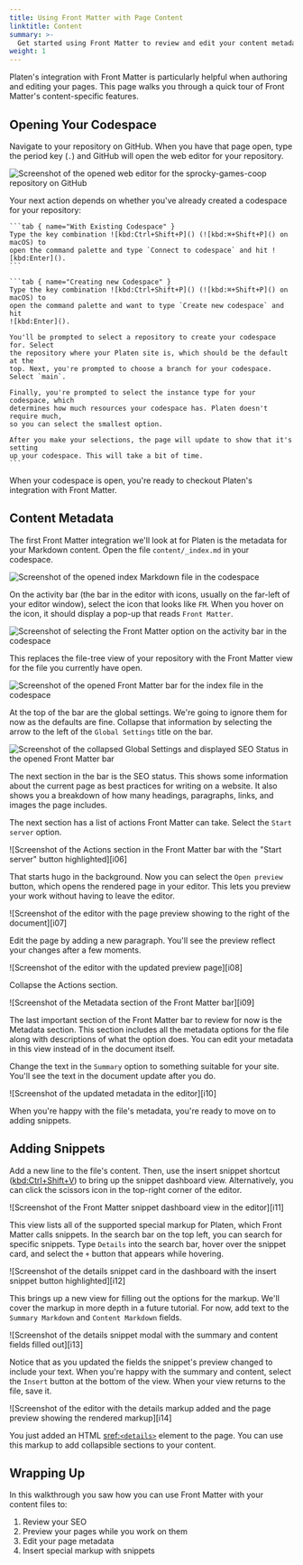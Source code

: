 ```yaml
---
title: Using Front Matter with Page Content 
linktitle: Content
summary: >-
  Get started using Front Matter to review and edit your content metadata and data files.
weight: 1
---
```


Platen's integration with Front Matter is particularly helpful when authoring and editing your pages. This page walks
you through a quick tour of Front Matter's content-specific features.

## Opening Your Codespace

Navigate to your repository on GitHub. When you have that page open, type the period key (`.`) and GitHub will open the
web editor for your repository.

![Screenshot of the opened web editor for the sprocky-games-coop repository on GitHub][i01]

Your next action depends on whether you've already created a codespace for your repository:

``````tabs { #codespace-setup }
```tab { name="With Existing Codespace" }
Type the key combination ![kbd:Ctrl+Shift+P]() (![kbd:⌘+Shift+P]() on macOS) to
open the command palette and type `Connect to codespace` and hit ![kbd:Enter]().
```

```tab { name="Creating new Codespace" }
Type the key combination ![kbd:Ctrl+Shift+P]() (![kbd:⌘+Shift+P]() on macOS) to
open the command palette and want to type `Create new codespace` and hit
![kbd:Enter]().

You'll be prompted to select a repository to create your codespace for. Select
the repository where your Platen site is, which should be the default at the
top. Next, you're prompted to choose a branch for your codespace. Select `main`.

Finally, you're prompted to select the instance type for your codespace, which
determines how much resources your codespace has. Platen doesn't require much,
so you can select the smallest option.

After you make your selections, the page will update to show that it's setting
up your codespace. This will take a bit of time.
```
``````

When your codespace is open, you're ready to checkout Platen's integration with
Front Matter.

## Content Metadata

The first Front Matter integration we'll look at for Platen is the metadata for your Markdown content. Open the file
`content/_index.md` in your codespace.

![Screenshot of the opened index Markdown file in the codespace][i02]

On the activity bar (the bar in the editor with icons, usually on the far-left of your editor window), select the icon
that looks like `FM`. When you hover on the icon, it should display a pop-up that reads `Front Matter`.

![Screenshot of selecting the Front Matter option on the activity bar in the codespace][i03]

This replaces the file-tree view of your repository with the Front Matter view for the file you currently have open.

![Screenshot of the opened Front Matter bar for the index file in the codespace][i04]

At the top of the bar are the global settings. We're going to ignore them for now as the defaults are fine. Collapse
that information by selecting the arrow to the left of the `Global Settings` title on the bar.

![Screenshot of the collapsed Global Settings and displayed SEO Status in the opened Front Matter bar][i05]

The next section in the bar is the SEO status. This shows some information about the current page as best practices for
writing on a website. It also shows you a breakdown of how many headings, paragraphs, links, and images the page
includes.

The next section has a list of actions Front Matter can take. Select the `Start server` option.

![Screenshot of the Actions section in the Front Matter bar with the "Start server" button highlighted][i06]

That starts hugo in the background. Now you can select the `Open preview` button, which opens the rendered page in your
editor. This lets you preview your work without having to leave the editor.

![Screenshot of the editor with the page preview showing to the right of the document][i07]

Edit the page by adding a new paragraph. You'll see the preview reflect your changes after a few moments.

![Screenshot of the editor with the updated preview page][i08]

Collapse the Actions section.

![Screenshot of the Metadata section of the Front Matter bar][i09]

The last important section of the Front Matter bar to review for now is the Metadata section. This section includes all
the metadata options for the file along with descriptions of what the option does. You can edit your metadata in this
view instead of in the document itself.

Change the text in the `Summary` option to something suitable for your site. You'll see the text in the document update
after you do.

![Screenshot of the updated metadata in the editor][i10]

When you're happy with the file's metadata, you're ready to move on to adding snippets.

## Adding Snippets

Add a new line to the file's content. Then, use the insert snippet shortcut ([kbd:Ctrl+Shift+V]()) to bring up the
snippet dashboard view. Alternatively, you can click the scissors icon in the top-right corner of the editor.

![Screenshot of the Front Matter snippet dashboard view in the editor][i11]

This view lists all of the supported special markup for Platen, which Front Matter calls snippets. In the search bar on
the top left, you can search for specific snippets. Type `Details` into the search bar, hover over the snippet card,
and select the `+` button that appears while hovering.

![Screenshot of the details snippet card in the dashboard with the insert snippet button highlighted][i12]

This brings up a new view for filling out the options for the markup. We'll cover the markup in more depth in a future
tutorial. For now, add text to the `Summary Markdown` and `Content Markdown` fields.

![Screenshot of the details snippet modal with the summary and content fields filled out][i13]

Notice that as you updated the fields the snippet's preview changed to include your text. When you're happy with the
summary and content, select the `Insert` button at the bottom of the view. When your view returns to the file, save it.

![Screenshot of the editor with the details markup added and the page preview showing the rendered markup][i14]

You just added an HTML [sref:`<details>`][s01] element to the page. You can use this markup to add collapsible sections
to your content.

## Wrapping Up

In this walkthrough you saw how you can use Front Matter with your content files to:

1. Review your SEO
1. Preview your pages while you work on them
1. Edit your page metadata
1. Insert special markup with snippets

<!-- Link Reference Definitions -->
[i01]: images/github-web-editor.png
[i02]: images/content-open.png
[i03]: images/content-fm-activity-bar.png
[i04]: images/content-fm-open.png
[i05]: images/content-fm-collapsed-status.png
[s01]: mdn.html.element:details
